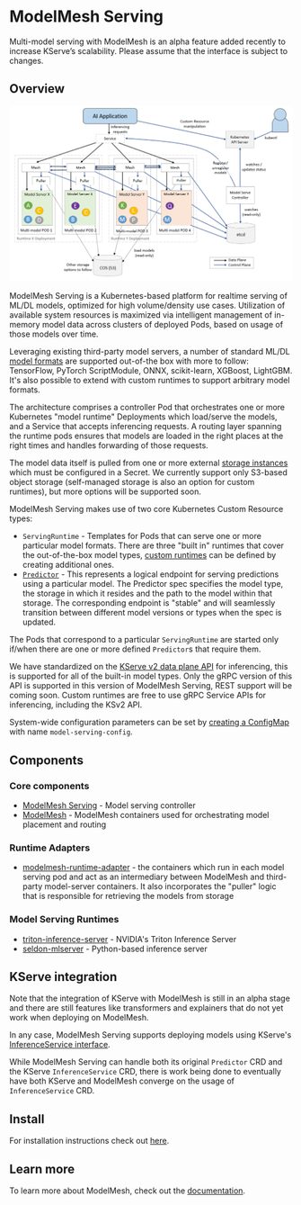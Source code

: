 # ModelMesh Serving

Multi-model serving with ModelMesh is an alpha feature added recently to increase KServe’s scalability.
Please assume that the interface is subject to changes.

## Overview

![ModelMesh Serving Architecture](../../../images/ModelMesh-Serving.png)

ModelMesh Serving is a Kubernetes-based platform for realtime serving of ML/DL models, optimized for high volume/density use cases. Utilization of available system resources is maximized via intelligent management of in-memory model data across clusters of deployed Pods, based on usage of those models over time.

Leveraging existing third-party model servers, a number of standard ML/DL [model formats](https://github.com/kserve/modelmesh-serving/tree/main/docs/model-types) are supported out-of-the box with more to follow: TensorFlow, PyTorch ScriptModule, ONNX, scikit-learn, XGBoost, LightGBM. It's also possible to extend with custom runtimes to support arbitrary model formats.

The architecture comprises a controller Pod that orchestrates one or more Kubernetes "model runtime" Deployments which load/serve the models, and a Service that accepts inferencing requests. A routing layer spanning the runtime pods ensures that models are loaded in the right places at the right times and handles forwarding of those requests.

The model data itself is pulled from one or more external [storage instances](https://github.com/kserve/modelmesh-serving/blob/main/docs/predictors/setup-storage.md) which must be configured in a Secret. We currently support only S3-based object storage (self-managed storage is also an option for custom runtimes), but more options will be supported soon.

ModelMesh Serving makes use of two core Kubernetes Custom Resource types:

- `ServingRuntime` - Templates for Pods that can serve one or more particular model formats. There are three "built in" runtimes that cover the out-of-the-box model types, [custom runtimes](https://github.com/kserve/modelmesh-serving/blob/main/docs/runtimes/custom_runtimes.md) can be defined by creating additional ones.
- [`Predictor`](https://github.com/kserve/modelmesh-serving/tree/main/docs/predictors) - This represents a logical endpoint for serving predictions using a particular model. The Predictor spec specifies the model type, the storage in which it resides and the path to the model within that storage. The corresponding endpoint is "stable" and will seamlessly transition between different model versions or types when the spec is updated.

The Pods that correspond to a particular `ServingRuntime` are started only if/when there are one or more defined `Predictor`s that require them.

We have standardized on the [KServe v2 data plane API](https://github.com/kserve/modelmesh-serving/blob/main/docs/inference/ks-v2-grpc.md) for inferencing, this is supported for all of the built-in model types. Only the gRPC version of this API is supported in this version of ModelMesh Serving, REST support will be coming soon. Custom runtimes are free to use gRPC Service APIs for inferencing, including the KSv2 API.

System-wide configuration parameters can be set by [creating a ConfigMap](https://github.com/kserve/modelmesh-serving/tree/main/docs/configuration) with name `model-serving-config`.

## Components

### Core components

- [ModelMesh Serving](https://github.com/kserve/modelmesh-serving) - Model serving controller
- [ModelMesh](https://github.com/kserve/modelmesh) - ModelMesh containers used for orchestrating model placement and routing

### Runtime Adapters

- [modelmesh-runtime-adapter](https://github.com/kserve/modelmesh-runtime-adapter) - the containers which run in each model serving pod and act as an intermediary between ModelMesh and third-party model-server containers. It also incorporates the "puller" logic that is responsible for retrieving the models from storage

### Model Serving Runtimes

- [triton-inference-server](https://github.com/triton-inference-server/server) - NVIDIA's Triton Inference Server
- [seldon-mlserver](https://github.com/SeldonIO/MLServer) - Python-based inference server

## KServe integration

Note that the integration of KServe with ModelMesh is still in an alpha stage and there are still features like
transformers and explainers that do not yet work when deploying on ModelMesh.

In any case, ModelMesh Serving supports deploying models using KServe's
[InferenceService interface](https://github.com/kserve/kserve/blob/master/config/crd/serving.kserve.io_inferenceservices.yaml).

While ModelMesh Serving can handle both its original `Predictor` CRD and the KServe `InferenceService` CRD, there is work being done to
eventually have both KServe and ModelMesh converge on the usage of `InferenceService` CRD.

## Install

For installation instructions check out [here](../../../admin/modelmesh.md).

## Learn more

To learn more about ModelMesh, check out the [documentation](https://github.com/kserve/modelmesh-serving/tree/main/docs).


